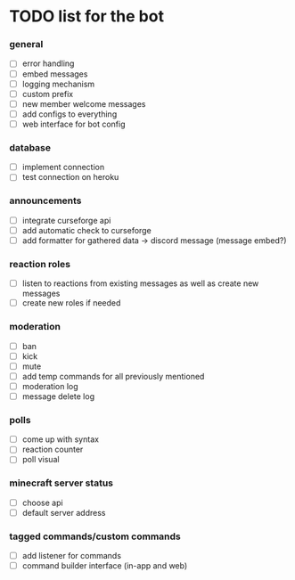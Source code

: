 # TODO list for the bot

### general
 - [ ] error handling
 - [ ] embed messages
 - [ ] logging mechanism
 - [ ] custom prefix
 - [ ] new member welcome messages
 - [ ] add configs to everything
 - [ ] web interface for bot config

### database
 - [ ] implement connection
 - [ ] test connection on heroku

### announcements
 - [ ] integrate curseforge api
 - [ ] add automatic check to curseforge
 - [ ] add formatter for gathered data -> discord message (message embed?)

### reaction roles
 - [ ] listen to reactions from existing messages as well as create new messages
 - [ ] create new roles if needed

### moderation
 - [ ] ban
 - [ ] kick
 - [ ] mute
 - [ ] add temp commands for all previously mentioned
 - [ ] moderation log
 - [ ] message delete log

### polls
 - [ ] come up with syntax
 - [ ] reaction counter
 - [ ] poll visual

### minecraft server status
 - [ ] choose api
 - [ ] default server address

### tagged commands/custom commands
 - [ ] add listener for commands
 - [ ] command builder interface (in-app and web)